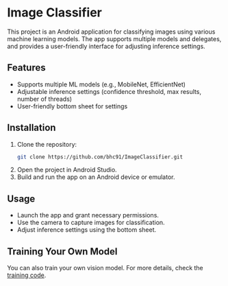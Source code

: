 # Image Classifier

This project is an Android application for classifying images using various machine learning models. The app supports multiple models and delegates, and provides a user-friendly interface for adjusting inference settings.

## Features

- Supports multiple ML models (e.g., MobileNet, EfficientNet)
- Adjustable inference settings (confidence threshold, max results, number of threads)
- User-friendly bottom sheet for settings

## Installation

1. Clone the repository:
    ```sh
    git clone https://github.com/bhc91/ImageClassifier.git
    ```
2. Open the project in Android Studio.
3. Build and run the app on an Android device or emulator.

## Usage

- Launch the app and grant necessary permissions.
- Use the camera to capture images for classification.
- Adjust inference settings using the bottom sheet.

## Training Your Own Model

You can also train your own vision model. For more details, check the [training code](https://www.kaggle.com/code/joepox/cnn-fruit-vegetable-recognition).
